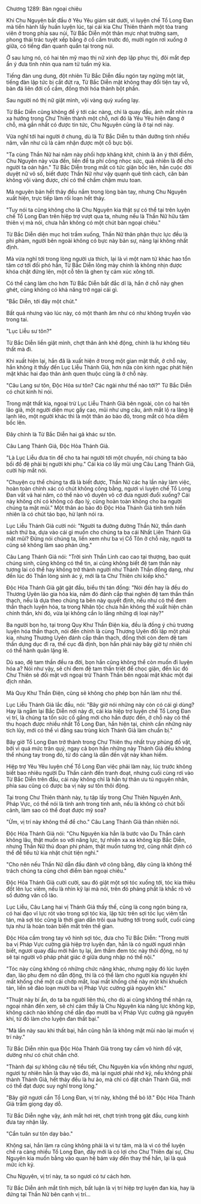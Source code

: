 




Chương 1289: Bàn ngoại chiêu


Khi Chu Nguyên bắt đầu ở Yêu Yêu giám sát dưới, vì luyện chế Tổ Long Đan mà tiến hành lấy huấn luyện lúc, tại cái kia Chư Thiên thành một tòa trang viên ở trong phía sau núi, Từ Bắc Diễn một thân mực nhạt trường sam, phong thái trác tuyệt xếp bằng ở cổ cầm trước đó, mười ngón rơi xuống ở giữa, có tiếng đàn quanh quẩn tại trong núi.

Ở sau lưng nó, có hai tên mỹ mạo thị nữ xinh đẹp lập phục thị, đôi mắt đẹp ẩn ý đưa tình nhìn qua nam tử tuấn mỹ kia.

Tiếng đàn ung dung, đột nhiên Từ Bắc Diễn đầu ngón tay ngừng một lát, tiếng đàn lập tức bị cắt đứt ra, Từ Bắc Diễn mặt không thay đổi tiện tay vỗ, bàn đá liên đới cổ cầm, đồng thời hóa thành bột phấn.

Sau người nó thị nữ giật mình, vội vàng quỳ xuống lạy.

Từ Bắc Diễn cũng không để ý tới các nàng, chỉ là quay đầu, ánh mắt nhìn ra xa hướng trong Chư Thiên thành một chỗ, nơi đó là Yêu Yêu hiện đang ở chỗ, mà gần nhất có được tin tức, Chu Nguyên cũng là ở tại nơi này.

Vừa nghĩ tới hai người ở chung, dù là Từ Bắc Diễn tu thân dưỡng tính nhiều năm, vẫn như cũ là cảm nhận được một cỗ bực bội.

"Ta cùng Thần Nữ hai năm này phối hợp khăng khít, chính là ăn ý thời điểm, Chu Nguyên này vừa đến, liền để ta phí công nhọc sức, quả nhiên là để cho người ta oán hận." Từ Bắc Diễn trong mắt có tức giận bốc lên, hắn cuộc đời duyệt nữ vô số, biết được Thần Nữ như vậy quạnh quẽ tính cách, căn bản không vội vàng được, chỉ có thể chầm chậm mưu toan.

Mà nguyên bản hết thảy đều nắm trong lòng bàn tay, nhưng Chu Nguyên xuất hiện, trực tiếp làm rối loạn hết thảy.

"Tuy nói ta cũng không cho là Chu Nguyên kia thật sự có thể tại trên luyện chế Tổ Long Đan trên hiệp trợ vượt qua ta, nhưng nếu là Thần Nữ hữu tâm thiên vị mà nói, chưa hẳn không có một chút bàn ngoại chiêu."

Từ Bắc Diễn diện mục hơi trầm xuống, Thần Nữ thân phận thực lực đều là phi phàm, người bên ngoài không có bực này bản sự, nàng lại không nhất định.

Mà vừa nghĩ tới trong lòng người ưa thích, lại là vì một nam tử khác hao tổn tâm cơ tới đối phó hắn, Từ Bắc Diễn lông mày chính là không nhịn được khóa chặt đứng lên, một cỗ tên là ghen tỵ cảm xúc xông tới.

Có thể càng làm cho hơn Từ Bắc Diễn bất đắc dĩ là, hắn ở chỗ này ghen ghét, cũng không có khả năng trở ngại cái gì.

"Bắc Diễn, tới đây một chút."

Bất quá nhưng vào lúc này, có một thanh âm như có như không truyền vào trong tai.

"Lục Liễu sư tôn?"

Từ Bắc Diễn liền giật mình, chợt thân ảnh khẽ động, chính là hư không tiêu thất mà đi.

Khi xuất hiện lại, hắn đã là xuất hiện ở trong một gian mật thất, ở chỗ này, hắn không ít thấy đến Lục Liễu Thánh Giả, hơn nữa còn kinh ngạc phát hiện mặt khác hai đạo thân ảnh quen thuộc cũng là ở chỗ này.

"Câu Lang sư tôn, Độc Hỏa sư tôn? Các ngài như thế nào tới?" Từ Bắc Diễn có chút kinh hỉ nói.

Trong mật thất kia, ngoại trừ Lục Liễu Thánh Giả bên ngoài, còn có hai tên lão giả, một người diện mục gầy cao, mũi như ưng câu, ánh mắt lộ ra lăng lệ lạnh lẽo, một người khác thì là một thân áo bào đỏ, trong mắt có hỏa diễm bốc lên.

Đây chính là Từ Bắc Diễn hai gã khác sư tôn.

Câu Lang Thánh Giả, Độc Hỏa Thánh Giả.

"Là Lục Liễu đưa tin để cho ta hai người tới một chuyến, nói chúng ta bảo bối đồ đệ phải bị người khi phụ." Cái kia có lấy mũi ưng Câu Lang Thánh Giả, cười híp mắt nói.

"Chuyện cụ thể chúng ta đã là biết được, Thần Nữ các hạ lần này làm việc, hoàn toàn chính xác có chút không công bằng, ngươi vì luyện chế Tổ Long Đan vất vả hai năm, có thể nào vô duyên vô cớ đưa ngươi đuổi xuống? Cái này không chỉ có không có đạo lý, cũng hoàn toàn không cho ba người chúng ta mặt mũi." Một thân áo bào đỏ Độc Hỏa Thánh Giả tính tình hiển nhiên là có chút táo bạo, hừ lạnh nói ra.

Lục Liễu Thánh Giả cười nói: "Người ta đường đường Thần Nữ, thần danh sách thứ ba, dựa vào cái gì muốn cho chúng ta ba cái Nhất Liên Thánh Giả mặt mũi? Đừng nói chúng ta, liền xem như ba vị Cổ Tôn ở chỗ này, người ta cũng sẽ không làm sao phản ứng."

Câu Lang Thánh Giả nói: "Trời sinh Thần Linh cao cao tại thượng, bao quát chúng sinh, cũng không có thể tin, ai cũng không biết đệ tam thần này tương lai có thể hay không trở thành người như Thánh Thần đồng dạng, như đến lúc đó Thần lòng sinh ác ý, mới là ta Chư Thiên chi kiếp khó."

Độc Hỏa Thánh Giả gật gật đầu, biểu thị tán đồng: "Nói đến hay là đều do Thương Uyên lão gia hỏa kia, năm đó đánh cắp thai nghén đệ tam thần thần thạch, nếu là dựa theo chúng ta bên này quyết định, nếu như có thể đem thần thạch luyện hóa, ta trong Nhân tộc chưa hẳn không thể xuất hiện chân chính thần, khi đó, vừa lại không cần lo lắng những dị loại này?"

Ba người bọn họ, tại trong Quy Khư Thần Điện kia, đều là đồng ý chủ trương luyện hóa thần thạch, nói đến chính là cùng Thương Uyên đối lập một phái kia, nhưng Thương Uyên đánh cắp thần thạch, đồng thời còn đem đệ tam thần dựng dục đi ra, thế cục đã định, bọn hắn phái này bây giờ tự nhiên chỉ có thể hành quân lặng lẽ.

Dù sao, đệ tam thần đều ra đời, bọn hắn cũng không thể còn muốn đi luyện hóa a? Nói như vậy, sẽ chỉ đem đệ tam thần triệt để chọc giận, đến lúc đó Chư Thiên sẽ đối mặt với ngoại trừ Thánh Thần bên ngoài mặt khác một đại địch nhân.

Mà Quy Khư Thần Điện, cũng sẽ không cho phép bọn hắn làm như thế.

Lục Liễu Thánh Giả lắc đầu, nói: "Bây giờ nói những này còn có cái gì dùng? Hay là ngẫm lại Bắc Diễn nơi này đi, cái kia hiệp trợ luyện chế Tổ Long Đan vị trí, là chúng ta tốn sức cố gắng mới cho hắn được đến, ở chỗ này có thể thu hoạch được nhiều nhất Tổ Long Đan, hắn hiện tại, chính cần những này tích lũy, mới có thể vì đằng sau trùng kích Thánh Giả làm chuẩn bị."

Bây giờ Tổ Long Đan trở thành trong Chư Thiên thụ nhất truy phủng đồ vật, bởi vì quá mức trân quý, ngay cả bọn hắn những này Thánh Giả đều không thể nhúng tay trong đó, từ đó càng là dẫn đến vật này khan hiếm.

Hiệp trợ Yêu Yêu luyện chế Tổ Long Đan việc phải làm này, lúc trước không biết bao nhiêu người Du Thần cảnh đến tranh đoạt, nhưng cuối cùng rơi vào Từ Bắc Diễn trên đầu, cái này không chỉ là hắn tự thân ưu tú nguyên nhân, phía sau cũng có được ba vị này sư tôn thôi động.

Tại trong Chư Thiên thành này, tụ tập lấy trong Chư Thiên Nguyên Anh, Pháp Vực, có thể nói là tinh anh trong tinh anh, nếu là không có chút bối cảnh, làm sao có thể đoạt được mỹ soa?

"Ừm, vị trí này không thể để cho." Câu Lang Thánh Giả thản nhiên nói.

Độc Hỏa Thánh Giả nói: "Chu Nguyên kia hẳn là bước vào Du Thần cảnh không lâu, thật muốn so với năng lực, tự nhiên xa xa không kịp Bắc Diễn, nhưng Thần Nữ thủ đoạn phi phàm, thật muốn tương trợ, cũng nhất định có thể để tiểu tử kia nhặt chút tiện nghi."

"Cho nên nếu Thần Nữ dẫn đầu đánh vỡ công bằng, đây cũng là không thể trách chúng ta cũng chơi điểm bàn ngoại chiêu."

Độc Hỏa Thánh Giả cười cười, sau đó giật một sợi tóc xuống tới, tóc kia thiêu đốt lên lục viêm, nếu là nhìn kỹ lại mà nói, trên đó phảng phất là khắc rõ vô số đường vân cổ lão.

Lục Liễu, Câu Lang hai vị Thánh Giả thấy thế, cũng là cong ngón búng ra, có hai đạo vĩ lực rót vào trong sợi tóc kia, lập tức trên sợi tóc lục viêm tẫn tán, mà sợi tóc cũng là thời gian dần trôi qua hướng tới trong suốt, cuối cùng tựa như là hoàn toàn biến mất trên thế gian.

Độc Hỏa cầm trong tay vô hình sợi tóc, đưa cho Từ Bắc Diễn: "Trong mười ba vị Pháp Vực cường giả hiệp trợ luyện đan, hẳn là có người ngươi nhận biết, ngươi quay đầu mời hắn tụ lại, âm thầm đem tóc này thôi động, nó tự sẽ tại người vô pháp phát giác ở giữa dung nhập nó thể nội."

"Tóc này cũng không có những chức năng khác, nhưng ngày đó lúc luyện đan, lão phu đem nó dẫn động, thì là có thể làm cho người kia nguyên khí mất khống chế một cái chớp mắt, loại mất khống chế này một khi khuếch tán, liền sẽ đảo loạn mười ba vị Pháp Vực cường giả nguyên khí."

"Thuật này bí ẩn, do ta ba người liên thủ, cho dù ai cũng không thể nhận ra, ngoại nhân đến xem, sẽ chỉ cảm thấy là Chu Nguyên kia năng lực không kịp, không cách nào khống chế dẫn đạo mười ba vị Pháp Vực cường giả nguyên khí, từ đó làm cho luyện đan thất bại."

"Mà lần này sau khi thất bại, hắn cũng hẳn là không mặt mũi nào lại muốn vị trí này."

Từ Bắc Diễn nhìn qua Độc Hỏa Thánh Giả trong tay cầm vô hình đồ vật, dường như có chút chần chờ.

"Thành đại sự không câu nệ tiểu tiết, Chu Nguyên kia vốn không như ngươi, ngươi tự nhiên hẳn là thay vào đó, mà lại ngươi phải nhớ kỹ, nếu không phải thành Thánh Giả, hết thảy đều là hư ảo, mà chỉ có đặt chân Thánh Giả, mới có thể đạt được suy nghĩ trong lòng."

"Bây giờ ngươi cần Tổ Long Đan, vị trí này, không thể bỏ lỡ." Độc Hỏa Thánh Giả trầm giọng dạy dỗ.

Từ Bắc Diễn nghe vậy, ánh mắt hơi rét, chợt trịnh trọng gật đầu, cung kính đưa tay nhận lấy.

"Cẩn tuân sư tôn dạy bảo."

Không sai, hắn làm ra cũng không phải là vì tư tâm, mà là vì có thể luyện chế ra càng nhiều Tổ Long Đan, đây mới là có lợi cho Chư Thiên đại sự, Chu Nguyên kia muốn bằng vào quan hệ bám váy đến thay thế hắn, lại là quá mức ích kỷ.

Chu Nguyên, vị trí này, ta so ngươi có tư cách hơn.

Từ Bắc Diễn ánh mắt tĩnh mịch, bất luận là vị trí hiệp trợ luyện đan kia, hay là đứng tại Thần Nữ bên cạnh vị trí...




